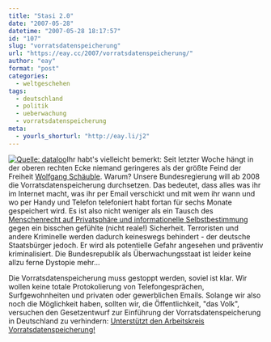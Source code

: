 ```yaml
---
title: "Stasi 2.0"
date: "2007-05-28"
datetime: "2007-05-28 18:17:57"
id: "107"
slug: "vorratsdatenspeicherung"
url: "https://eay.cc/2007/vorratsdatenspeicherung/"
author: "eay"
format: "post"
categories:
  - weltgeschehen
tags:
  - deutschland
  - politik
  - ueberwachung
  - vorratsdatenspeicherung
meta:
  - yourls_shorturl: "http://eay.li/j2"
---
```


[![](/uploads/2007/stasi20.jpg "Quelle: dataloo")](http://www.dataloo.de/stasi-20-525.html)Ihr habt's vielleicht bemerkt: Seit letzter Woche hängt in der oberen rechten Ecke niemand geringeres als der größte Feind der Freiheit [Wolfgang Schäuble](http://de.wikipedia.org/wiki/Wolfgang_Sch%C3%A4uble). Warum? Unsere Bundesregierung will ab 2008 die Vorratsdatenspeicherung durchsetzen. Das bedeutet, dass alles was ihr im Internet macht, was ihr per Email verschickt und mit wem ihr wann und wo per Handy und Telefon telefoniert habt fortan für sechs Monate gespeichert wird. Es ist also nicht weniger als ein Tausch des [Menschenrecht auf Privatsphäre und informationelle Selbstbestimmung](http://de.wikipedia.org/wiki/Menschenrechte#B.C3.BCrgerliche_und_politische_Rechte) gegen ein bisschen gefühlte (nicht reale!) Sicherheit. Terroristen und andere Kriminelle werden dadurch keineswegs behindert - der deutsche Staatsbürger jedoch. Er wird als potentielle Gefahr angesehen und präventiv kriminalisiert. Die Bundesrepublik als Überwachungsstaat ist leider keine allzu ferne Dystopie mehr...

Die Vorratsdatenspeicherung muss gestoppt werden, soviel ist klar. Wir wollen keine totale Protokolierung von Telefongesprächen, Surfgewohnheiten und privaten oder gewerblichen Emails. Solange wir also noch die Möglichkeit haben, sollten wir, die Öffentlichkeit, "das Volk", versuchen den Gesetzentwurf zur Einführung der Vorratsdatenspeicherung in Deutschland zu verhindern: [Unterstützt den Arbeitskreis Vorratsdatenspeicherung!](http://www.vorratsdatenspeicherung.de/)
